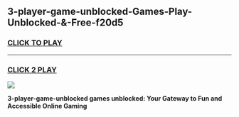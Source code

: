 
## 3-player-game-unblocked-Games-Play-Unblocked-&-Free-f20d5
<h3>
<a href="https://premium76.site?title=3-player-game-unblocked&ref=24A">CLICK TO PLAY</a></h3>
<hr>

<h3>
<a href="https://premium76.site?title=3-player-game-unblocked&ref=24A">CLICK 2 PLAY</a>
  
</h3>

<a href="https://premium76.site?title=3-player-game-unblocked&ref=24A"><img src="https://clearcache.store/games.png"></a>


**3-player-game-unblocked games unblocked: Your Gateway to Fun and Accessible Online Gaming**

